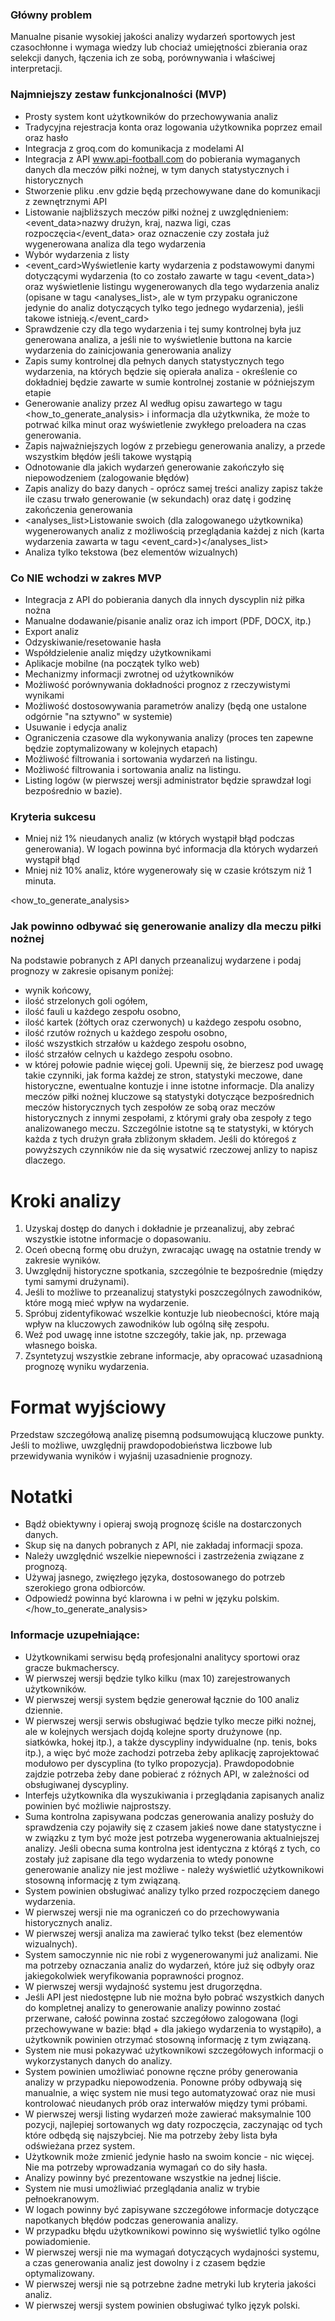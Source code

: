 ### Główny problem
Manualne pisanie wysokiej jakości analizy wydarzeń sportowych jest czasochłonne i wymaga wiedzy lub chociaż umiejętności zbierania oraz selekcji danych, łączenia ich ze sobą, porównywania i właściwej interpretacji.

### Najmniejszy zestaw funkcjonalności (MVP)
- Prosty system kont użytkowników do przechowywania analiz
- Tradycyjna rejestracja konta oraz logowania użytkownika poprzez email oraz hasło
- Integracja z groq.com do komunikacja z modelami AI 
- Integracja z API www.api-football.com do pobierania wymaganych danych dla meczów piłki nożnej, w tym danych statystycznych i historycznych
- Stworzenie pliku .env gdzie będą przechowywane dane do komunikacji z zewnętrznymi API
- Listowanie najbliższych meczów piłki nożnej z uwzględnieniem: <event_data>nazwy drużyn, kraj, nazwa ligi, czas rozpoczęcia</event_data> oraz oznaczenie czy została już wygenerowana analiza dla tego wydarzenia
- Wybór wydarzenia z listy
- <event_card>Wyświetlenie karty wydarzenia z podstawowymi danymi dotyczącymi wydarzenia (to co zostało zawarte w tagu <event_data>) oraz wyświetlenie listingu wygenerowanych dla tego wydarzenia analiz (opisane w tagu <analyses_list>, ale w tym przypaku ograniczone jedynie do analiz dotyczących tylko tego jednego wydarzenia), jeśli takowe istnieją.</event_card>
- Sprawdzenie czy dla tego wydarzenia i tej sumy kontrolnej była juz generowana analiza, a jeśli nie to wyświetlenie buttona na karcie wydarzenia do zainicjowania generowania analizy 
- Zapis sumy kontrolnej dla pełnych danych statystycznych tego wydarzenia, na których będzie się opierała analiza - określenie co dokładniej będzie zawarte w sumie kontrolnej zostanie w późniejszym etapie
- Generowanie analizy przez AI według opisu zawartego w tagu <how_to_generate_analysis> i informacja dla użytkwnika, że może to potrwać kilka minut oraz wyświetlenie zwykłego preloadera na czas generowania.
- Zapis najważniejszych logów z przebiegu generowania analizy, a przede wszystkim błędów jeśli takowe wystąpią
- Odnotowanie dla jakich wydarzeń generowanie zakończyło się niepowodzeniem (zalogowanie błędów) 
- Zapis analizy do bazy danych - oprócz samej treści analizy zapisz także ile czasu trwało generowanie (w sekundach) oraz datę i godzinę zakończenia generowania
- <analyses_list>Listowanie swoich (dla zalogowanego użytkownika) wygenerowanych analiz z możliwością przeglądania każdej z nich (karta wydarzenia zawarta w tagu <event_card>)</analyses_list>
- Analiza tylko tekstowa (bez elementów wizualnych)

### Co NIE wchodzi w zakres MVP
- Integracja z API do pobierania danych dla innych dyscyplin niż piłka nożna
- Manualne dodawanie/pisanie analiz oraz ich import (PDF, DOCX, itp.)
- Export analiz
- Odzyskiwanie/resetowanie hasła
- Współdzielenie analiz między użytkownikami
- Aplikacje mobilne (na początek tylko web)
- Mechanizmy informacji zwrotnej od użytkowników
- Możliwość porównywania dokładności prognoz z rzeczywistymi wynikami
- Możliwość dostosowywania parametrów analizy (będą one ustalone odgórnie "na sztywno" w systemie)
- Usuwanie i edycja analiz
- Ograniczenia czasowe dla wykonywania analizy (proces ten zapewne będzie zoptymalizowany w kolejnych etapach)
- Możliwość filtrowania i sortowania wydarzeń na listingu.
- Możliwość filtrowania i sortowania analiz na listingu.
- Listing logów (w pierwszej wersji administrator będzie sprawdzał logi bezpośrednio w bazie).

### Kryteria sukcesu
- Mniej niż 1% nieudanych analiz (w których wystąpił błąd podczas generowania). W logach powinna być informacja dla których wydarzeń wystąpił błąd
- Mniej niż 10% analiz, które wygenerowały się w czasie krótszym niż 1 minuta.

<how_to_generate_analysis>
### Jak powinno odbywać się generowanie analizy dla meczu piłki nożnej
Na podstawie pobranych z API danych przeanalizuj wydarzene i podaj prognozy w zakresie opisanym poniżej:
- wynik końcowy,
- ilość strzelonych goli ogółem,
- ilość fauli u każdego zespołu osobno,
- ilość kartek (żółtych oraz czerwonych) u każdego zespołu osobno,
- ilość rzutów rożnych u każdego zespołu osobno,
- ilość wszystkich strzałów u każdego zespołu osobno,
- ilość strzałów celnych u każdego zespołu osobno.
- w której połowie padnie więcej goli.
Upewnij się, że bierzesz pod uwagę takie czynniki, jak forma każdej ze stron, statystyki meczowe, dane historyczne, ewentualne kontuzje i inne istotne informacje. Dla analizy meczów piłki nożnej kluczowe są statystyki dotyczące bezpośrednich meczów historycznych tych zespołów ze sobą oraz meczów historycznych z innymi zespołami, z którymi grały oba zespoły z tego analizowanego meczu. Szczególnie istotne są te statystyki, w których każda z tych drużyn grała zbliżonym składem. Jeśli do któregoś z powyższych czynników nie da się wysatwić rzeczowej anlizy to napisz dlaczego.

# Kroki analizy
1. Uzyskaj dostęp do danych i dokładnie je przeanalizuj, aby zebrać wszystkie istotne informacje o dopasowaniu.
2. Oceń obecną formę obu drużyn, zwracając uwagę na ostatnie trendy w zakresie wyników.
3. Uwzględnij historyczne spotkania, szczególnie te bezpośrednie (między tymi samymi drużynami).
4. Jeśli to możliwe to przeanalizuj statystyki poszczególnych zawodników, które mogą mieć wpływ na wydarzenie.
5. Spróbuj zidentyfikować wszelkie kontuzje lub nieobecności, które mają wpływ na kluczowych zawodników lub ogólną siłę zespołu.
6. Weź pod uwagę inne istotne szczegóły, takie jak, np. przewaga własnego boiska.
7. Zsyntetyzuj wszystkie zebrane informacje, aby opracować uzasadnioną prognozę wyniku wydarzenia.

# Format wyjściowy
Przedstaw szczegółową analizę pisemną podsumowującą kluczowe punkty. Jeśli to możliwe, uwzględnij prawdopodobieństwa liczbowe lub przewidywania wyników i wyjaśnij uzasadnienie prognozy.

# Notatki
- Bądź obiektywny i opieraj swoją prognozę ściśle na dostarczonych danych.
- Skup się na danych pobranych z API, nie zakładaj informacji spoza.
- Należy uwzględnić wszelkie niepewności i zastrzeżenia związane z prognozą.
- Używaj jasnego, zwięzłego języka, dostosowanego do potrzeb szerokiego grona odbiorców.
- Odpowiedź powinna być klarowna i w pełni w języku polskim.
</how_to_generate_analysis>

### Informacje uzupełniające:
- Użytkownikami serwisu będą profesjonalni analitycy sportowi oraz gracze bukmacherscy.
- W pierwszej wersji będzie tylko kilku (max 10) zarejestrowanych użytkowników.
- W pierwszej wersji system będzie generował łącznie do 100 analiz dziennie.
- W pierwszej wersji serwis obsługiwać będzie tylko mecze piłki nożnej, ale w kolejnych wersjach dojdą kolejne sporty drużynowe (np. siatkówka, hokej itp.), a także dyscypliny indywidualne (np. tenis, boks itp.), a więc być może zachodzi potrzeba żeby aplikację zaprojektować modułowo per dyscyplina (to tylko propozycja). Prawdopodobnie zajdzie potrzeba żeby dane pobierać z różnych API, w zależności od obsługiwanej dyscypliny.
- Interfejs użytkownika dla wyszukiwania i przeglądania zapisanych analiz powinien być możliwie najprostszy.
- Suma kontrolna zapisywana podczas generowania analizy posłuży do sprawdzenia czy pojawiły się z czasem jakieś nowe dane statystyczne i w związku z tym być może jest potrzeba wygenerowania aktualniejszej analizy. Jeśli obecna suma kontrolna jest identyczna z którąś z tych, co zostały już zapisane dla tego wydarzenia to wtedy ponowne generowanie analizy nie jest możliwe - należy wyświetlić użytkownikowi stosowną informację z tym związaną. 
- System powinien obsługiwać analizy tylko przed rozpoczęciem danego wydarzenia.
- W pierwszej wersji nie ma ograniczeń co do przechowywania historycznych analiz.
- W pierwszej wersji analiza ma zawierać tylko tekst (bez elementów wizualnych).
- System samoczynnie nic nie robi z wygenerowanymi już analizami. Nie ma potrzeby oznaczania analiz do wydarzeń, które już się odbyły oraz jakiegokolwiek weryfikowania poprawności prognoz.
- W pierwszej wersji wydajność systemu jest drugorzędna.
- Jeśli API jest niedostępne lub nie można było pobrać wszystkich danych do kompletnej analizy to generowanie analizy powinno zostać przerwane, całość powinna zostać szczegółowo zalogowana (logi przechowywane w bazie: błąd + dla jakiego wydarzenia to wystąpiło), a użytkownik powinien otrzymać stosowną informację z tym związaną.
- System nie musi pokazywać użytkownikowi szczegółowych informacji o wykorzystanych danych do analizy.
- System powinien umożliwiać ponowne ręczne próby generowania analizy w przypadku niepowodzenia. Ponowne próby odbywają się manualnie, a więc system nie musi tego automatyzować oraz nie musi kontrolować nieudanych prób oraz interwałów między tymi próbami.
- W pierwszej wersji listing wydarzeń może zawierać maksymalnie 100 pozycji, najlepiej sortowanych wg daty rozpoczęcia, zaczynając od tych które odbędą się najszybciej. Nie ma potrzeby żeby lista była odświeżana przez system.
- Użytkownik może zmienić jedynie hasło na swoim koncie - nic więcej. Nie ma potrzeby wprowadzania wymagań co do siły hasła.
- Analizy powinny być prezentowane wszystkie na jednej liście. 
- System nie musi umożliwiać przeglądania analiz w trybie pełnoekranowym.
- W logach powinny być zapisywane szczegółowe informacje dotyczące napotkanych błędów podczas generowania analizy. 
- W przypadku błędu użytkownikowi powinno się wyświetlić tylko ogólne powiadomienie.
- W pierwszej wersji nie ma wymagań dotyczących wydajności systemu, a czas generowania analiz jest dowolny i z czasem będzie optymalizowany.
- W pierwszej wersji nie są potrzebne żadne metryki lub kryteria jakości analiz.
- W pierwszej wersji system powinien obsługiwać tylko język polski.